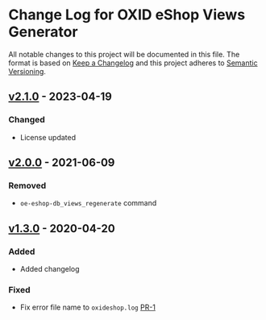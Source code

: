 # Change Log for OXID eShop Views Generator

All notable changes to this project will be documented in this file.
The format is based on [Keep a Changelog](http://keepachangelog.com/)
and this project adheres to [Semantic Versioning](http://semver.org/).


## [v2.1.0] - 2023-04-19

### Changed

- License updated 

## [v2.0.0] - 2021-06-09

### Removed

- ``oe-eshop-db_views_regenerate`` command

## [v1.3.0] - 2020-04-20

### Added

- Added changelog

### Fixed

- Fix error file name to ``oxideshop.log`` [PR-1](https://github.com/OXID-eSales/oxideshop-db-views-generator/pull/1)

[v2.1.0]: https://github.com/OXID-eSales/oxideshop-db-views-generator/compare/v2.0.0...v2.1.0
[v2.0.0]: https://github.com/OXID-eSales/oxideshop-db-views-generator/compare/v1.3.0...v2.0.0
[v1.3.0]: https://github.com/OXID-eSales/oxideshop-db-views-generator/compare/v1.2.0...v1.3.0
